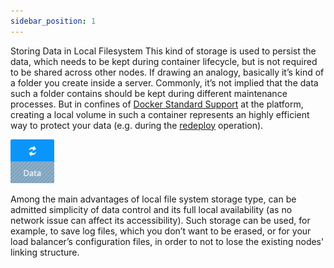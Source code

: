 ```yaml
---
sidebar_position: 1
---
```


Storing Data in Local Filesystem
This kind of storage is used to persist the data, which needs to be kept during container lifecycle, but is not required to be shared across other nodes. If drawing an analogy, basically it’s kind of a folder you create inside a server. Commonly, it’s not implied that the data such a folder contains should be kept during different maintenance processes. But in confines of [Docker Standard Support](https://cloudmydc.com/) at the platform, creating a local volume in such a container represents an highly efficient way to protect your data (e.g. during the [redeploy](https://cloudmydc.com/) operation).

<div style={{
    display:'flex',
    justifyContent: 'center',
    margin: '0 0 1rem 0'
}}>

![Locale Dropdown](./img/LocalFilesystem/01-local-filesystem-storage.png)

</div>

Among the main advantages of local file system storage type, can be admitted simplicity of data control and its full local availability (as no network issue can affect its accessibility). Such storage can be used, for example, to save log files, which you don’t want to be erased, or for your load balancer’s configuration files, in order to not to lose the existing nodes' linking structure.
